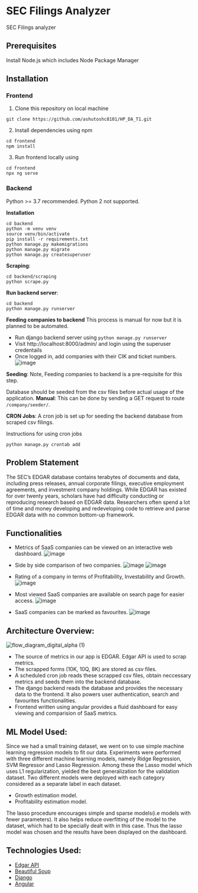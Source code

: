 # SEC Filings Analyzer
SEC Filings analyzer

## Prerequisites
Install Node.js which includes Node Package Manager

## Installation

### Frontend

1. Clone this repository on local machine
```
git clone https://github.com/ashutoshc8101/HP_DA_T1.git
```

2. Install dependencies using npm
```
cd frontend
npm install
```

3. Run frontend locally using
```
cd frontend
npx ng serve
```

### Backend
Python >= 3.7 recommended. Python 2 not supported.

**Installation**

```
cd backend
python -m venv venv
source venv/bin/activate
pip install -r requirements.txt
python manage.py makemigrations
python manage.py migrate
python manage.py createsuperuser
```

**Scraping**:
```
cd backend/scraping
python scrape.py
```

**Run backend server**:
```
cd backend
python manage.py runserver
```

**Feeding companies to backend**
This process is manual for now but it is planned to be automated.
- Run django backend server using `python manage.py runserver`
- Visit http://localhost:8000/admin/ and login using the superuser credentails
- Once logged in, add companies with their CIK and ticket numbers.
![image](https://user-images.githubusercontent.com/24855641/159132813-d90c41cc-30fc-490d-a888-c35d13e6c85f.png)

**Seeding**:
Note, Feeding companies to backend is a pre-requisite for this step.

Database should be seeded from the csv files before actual usage of the application.
**Manual**:
This can be done by sending a GET request to route `/company/seeder/`.

**CRON Jobs**:
A cron job is set up for seeding the backend database from scraped csv filings.

Instructions for using cron jobs
```
python manage.py crontab add
```

## Problem Statement
The SEC’s EDGAR database contains terabytes of documents and data, including press releases,
annual corporate filings, executive employment agreements, and investment company
holdings. While EDGAR has existed for over twenty years, scholars have had difficulty
conducting or reproducing research based on EDGAR data. Researchers often spend a lot of
time and money developing and redeveloping code to retrieve and parse EDGAR data with no
common bottom-up framework.

## Functionalities
- Metrics of SaaS companies can be viewed on an interactive web dashboard.
  ![image](https://user-images.githubusercontent.com/24855641/159131695-d9fc4c3f-49dd-464a-8a18-3611c84eaa11.png)

- Side by side comparison of two companies.
  ![image](https://user-images.githubusercontent.com/24855641/159131713-fdf8c7d8-19a6-477f-b6a1-0ab353eb777e.png)
  ![image](https://user-images.githubusercontent.com/24855641/159131727-aad9de5a-af6c-4e54-a55a-0c5ed63f57fe.png)


- Rating of a company in terms of Profitability, Investability and Growth.
  ![image](https://user-images.githubusercontent.com/24855641/159119143-ef16b0c3-0d90-42f7-be31-c13ef8f3ce56.png)

- Most viewed SaaS companies are available on search page for easier access.
  ![image](https://user-images.githubusercontent.com/24855641/159119153-be9755ac-c1f2-43a2-a75e-6e799a920123.png)

- SaaS companies can be marked as favourites.
  ![image](https://user-images.githubusercontent.com/24855641/159119341-b6dbccbb-c100-4a36-9c8f-c94f4b952e3f.png)

## Architecture Overview:
![flow_diagram_digital_alpha (1)](https://user-images.githubusercontent.com/24855641/159120589-f75b97fa-774d-4a2e-b317-7cd86ee4836d.png)


- The source of metrics in our app is EDGAR. Edgar API is used to scrap metrics.
- The scrapped forms (10K, 10Q, 8K) are stored as csv files.
- A scheduled cron job reads these scrapped csv files, obtain neccessary metrics and seeds them into the backend database.
- The django backend reads the database and provides the necessary data to the frontend. It also powers user authentication, search and favourites functionalities.
- Frontend written using angular provides a fluid dashboard for easy viewing and comparision of SaaS metrics.

## ML Model Used:
Since we had a small training dataset, we went on to use simple machine learning regression models to fit our data. Experiments were performed with three different machine learning models, namely Ridge Regression, SVM Regressor and Lasso Regression. Among these the Lasso model which uses L1 regularization, yielded the best generalization for the validation dataset.
Two different models were deployed with each category considered as a separate label in each dataset.
- Growth estimation model.
- Profitability estimation model.

The lasso procedure encourages simple and sparse models(i.e models with fewer parameters). It also helps reduce overfitting of the model to the dataset, which had to be specially dealt with in this case. Thus the lasso model was chosen and the results have been displayed on the dashboard.


## Technologies Used:
- [Edgar API](https://www.sec.gov/edgar/sec-api-documentation)
- [Beautiful Soup](https://beautiful-soup-4.readthedocs.io/en/latest/)
- [Django](https://www.djangoproject.com/)
- [Angular](https://angular.io/)
